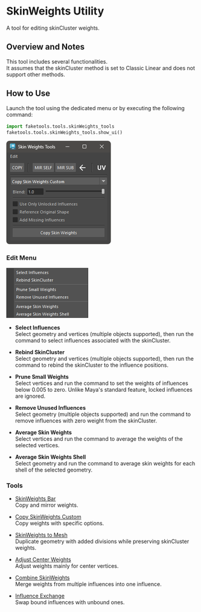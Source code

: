 # SkinWeights Utility

A tool for editing skinCluster weights.

## Overview and Notes

This tool includes several functionalities.  
It assumes that the skinCluster method is set to Classic Linear and does not support other methods.

## How to Use

Launch the tool using the dedicated menu or by executing the following command:

```python
import faketools.tools.skinWeights_tools
faketools.tools.skinWeights_tools.show_ui()
```

![image001](images/skinWeights_tools/image001.png)

### Edit Menu

![image002](images/skinWeights_tools/image002.png)

- **Select Influences**  
  Select geometry and vertices (multiple objects supported), then run the command to select influences associated with the skinCluster.  

- **Rebind SkinCluster**  
  Select geometry and vertices (multiple objects supported), then run the command to rebind the skinCluster to the influence positions.  

- **Prune Small Weights**  
  Select vertices and run the command to set the weights of influences below 0.005 to zero. Unlike Maya's standard feature, locked influences are ignored.  

- **Remove Unused Influences**  
  Select geometry (multiple objects supported) and run the command to remove influences with zero weight from the skinCluster.  

- **Average Skin Weights**  
  Select vertices and run the command to average the weights of the selected vertices.  

- **Average Skin Weights Shell**  
  Select geometry and run the command to average skin weights for each shell of the selected geometry.  

### Tools

- [SkinWeights Bar](skinWeights_bar_en.html)  
  Copy and mirror weights.  

- [Copy SkinWeights Custom](copySkinWeights_custom_en.html)  
  Copy weights with specific options.  

- [SkinWeights to Mesh](skinWeights_to_mesh_en.html)  
  Duplicate geometry with added divisions while preserving skinCluster weights.  

- [Adjust Center Weights](skinWeights_adjust_center.html)  
  Adjust weights mainly for center vertices.  

- [Combine SkinWeights](skinWeights_combine.html)  
  Merge weights from multiple influences into one influence.  

- [Influence Exchange](influence_exchanger.html)  
  Swap bound influences with unbound ones.
